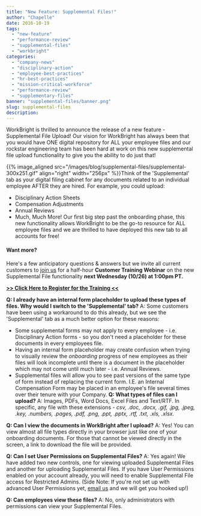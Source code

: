 ```yaml
---
title: "New Feature: Supplemental Files!"
author: "Chapelle"
date: 2016-10-19
tags:
  - "new-feature"
  - "performance-review"
  - "supplemental-files"
  - "workbright"
categories:
  - "company-news"
  - "disciplinary-action"
  - "employee-best-practices"
  - "hr-best-practices"
  - "mission-critical-workforce"
  - "performance-review"
  - "supplementary-files"
banner: "supplemental-files/banner.png"
slug: supplemental-files
description: 
---
```

WorkBright is thrilled to announce the release of a new feature - Supplemental File Upload! Our vision for WorkBright has always been that you would have ONE digital repository for ALL your employee files and our rockstar engineering team has been hard at work on this new supplemental file upload functionality to give you the ability to do just that!  
  
 {{% image_aligned src="/images/blog/supplemental-files/supplemental-300x251.gif" align="right" width="256px" %}}Think of the 'Supplemental' tab as your digital filing cabinet for any documents related to an individual employee AFTER they are hired. For example, you could upload:

- Disciplinary Action Sheets
- Compensation Adjustments
- Annual Reviews
- Much, Much More!
Our first big step past the onboarding phase, this new functionality allows WorkBright to be the go-to resource for ALL employee files and we are thrilled to have deployed this new tab to all accounts for free!
#### **Want more?**

Here's a few anticipatory questions & answers but we invite all current customers to [join us](https://attendee.gotowebinar.com/register/3660637425789429249) for a half-hour **Customer Training Webinar** on the new Supplemental File functionality **next Wednesday (10/26) at 1:00pm PT.**

**[\>\> Click Here to Register for the Training \<\<](https://attendee.gotowebinar.com/register/3660637425789429249)**

**Q: I already have an internal form placeholder to upload these types of files. Why would I switch to the 'Supplemental' tab?** A: Some customers have been using a workaround to do this already, but we see the 'Supplemental' tab as a much better option for these reasons:

  
  

- Some supplemental forms may not apply to every employee - i.e. Disciplinary Action forms - so you don't need a placeholder for these documents in every employees file.
- Having an internal form placeholder may create confusion when trying to visually review the _onboarding_ progress of new employees as their files will look incomplete until there is a document in the placeholder which may not come until much later - i.e. Annual Reviews.
- Supplemental files will allow you to see past versions of the same type of form instead of replacing the current form. I.E. an Internal Compensation Form may be placed in an employee's file several times over their tenure with your Company. 
**Q: What types of files can I upload?** A: Images, PDFs, Word Docs, Excel Files and Text/RTF. In specific, any file with these extensions _-_ _csv, .doc, .docx, .gif, .jpg, .jpeg, .key, .numbers, .pages, .pdf, .png, .ppt, .pptx, .rtf, .txt, .xls, .xlsx._  
  
**Q: Can I view the documents in WorkBright after I upload?** A: Yes! You can view almost all file types directly in your browser just like one of your onboarding documents. For those that cannot be viewed directly in the screen, a link to download the file will be provided.  
  
**Q: Can I set User Permissions on Supplemental Files?** A: Yes again! We have added two new controls, one for viewing uploaded Supplemental Files and another for uploading Supplemental Files. If you have User Permissions enabled on your account already, you will need to enable Supplemental File access for Restricted Admins. (Side Note: If you're not set up with advanced User Permissions yet, [email us](mailto:support@workbright.com) and we will get you hooked up!)  
  
**Q: Can employees view these files?** A: No, only administrators with permissions can view your Supplemental Files.

  
  


  
  


  
  


  
  




